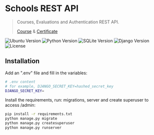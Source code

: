 # Schools REST API
> Courses, Evaluations and Authentication REST API.
>
> [Course](https://www.udemy.com/course/criando-apis-rest-com-django-rest-framework-essencial) & [Certificate](https://ude.my/UC-d18daeea-03fb-44f8-aa5e-383cbb49ac19)

![Ubuntu Version](https://img.shields.io/badge/ubuntu-20.04-blue)
![Python Version](https://img.shields.io/badge/python-3.8.10-blue)
![SQLite Version](https://img.shields.io/badge/sqlite-3.x-blue)
![Django Version](https://img.shields.io/badge/django-3.2.12-blue)
![License](https://img.shields.io/badge/license-MIT-green)

## Installation

Add an ".env" file and fill in the variables:

```sh  
# .env content
# for example, DJANGO_SECRET_KEY=hashed_secret_key
DJANGO_SECRET_KEY=
```

Install the requirements, run: migrations, server and create superuser to access /admin:

```sh
pip install -r requirements.txt
python manage.py migrate
python manage.py createsuperuser
python manage.py runserver
```
